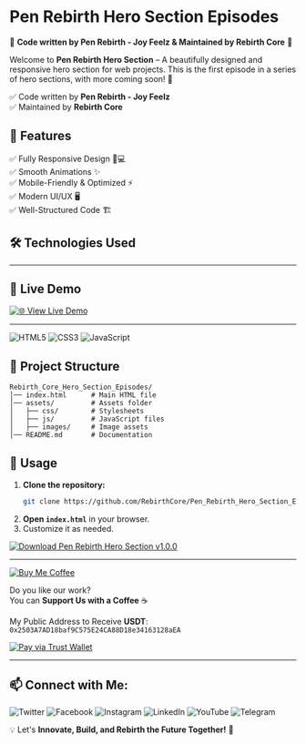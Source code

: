 # Pen Rebirth Hero Section Episodes

🚀 **Code written by Pen Rebirth - Joy Feelz & Maintained by Rebirth Core** 🚀

Welcome to **Pen Rebirth Hero Section** – A beautifully designed and responsive hero section for web projects. 
This is the first episode in a series of hero sections, with more coming soon! 🚀  

✅ Code written by **Pen Rebirth - Joy Feelz**  
✅ Maintained by **Rebirth Core**  

## 📌 Features  
✅ Fully Responsive Design 📱💻  
✅ Smooth Animations ✨  
✅ Mobile-Friendly & Optimized ⚡  
✅ Modern UI/UX 🖥️  
✅ Well-Structured Code 🏗️  
## 🛠️ Technologies Used  

---

## 🔗 Live Demo  
[![🌐 View Live Demo](https://img.shields.io/badge/View-Live%20Demo-brightgreen?style=for-the-badge)](https://penrebirth.github.io/Pen_Rebirth_Hero_Section_Episod_v1/)

---

![HTML5](https://img.shields.io/badge/HTML5-%23E34F26.svg?style=for-the-badge&logo=html5&logoColor=white)
![CSS3](https://img.shields.io/badge/CSS3-%231572B6.svg?style=for-the-badge&logo=css3&logoColor=white)
![JavaScript](https://img.shields.io/badge/JavaScript-%23F7DF1E.svg?style=for-the-badge&logo=javascript&logoColor=black)

## 📂 Project Structure  

```
Rebirth_Core_Hero_Section_Episodes/
│── index.html      # Main HTML file  
│── assets/         # Assets folder  
│   ├── css/        # Stylesheets  
│   ├── js/         # JavaScript files  
│   ├── images/     # Image assets  
│── README.md       # Documentation  
```

## 🚀 Usage  

1. **Clone the repository:**  
   ```sh
   git clone https://github.com/RebirthCore/Pen_Rebirth_Hero_Section_Episod_v1.git
   ```
2. **Open `index.html`** in your browser.  
3. Customize it as needed.  

[![Download Pen Rebirth Hero Section v1.0.0](https://img.shields.io/badge/📥%20Download%20Pen%20Rebirth%20Hero%20Section%20-v1.0.0-blue?style=for-the-badge)](https://github.com/PenRebirth/Pen_Rebirth_Hero_Section_Episod_v1/releases/tag/v1.0.0)

---

[![Buy Me Coffee](https://img.shields.io/badge/Buy%20Me%20Coffee-%23FFDD00.svg?style=for-the-badge&logo=buy-me-a-coffee&logoColor=black)](https://www.buymeacoffee.com/yourprofile)

Do you like our work?  
You can **Support Us with a Coffee** ☕

My Public Address to Receive **USDT**:  
`0x2503A7AD18baf9C575E24CA88D18e34163128aEA`

[![Pay via Trust Wallet](https://img.shields.io/badge/Pay%20via%20Trust%20Wallet-%23007AFF.svg?style=for-the-badge&logo=trustwallet&logoColor=white)](https://link.trustwallet.com/send?coin=20000714&address=0x2503A7AD18baf9C575E24CA88D18e34163128aEA&token_id=0x55d398326f99059fF775485246999027B3197955)


---

## 📫 Connect with Me:  

![Twitter](https://img.shields.io/badge/x-%231DA1F2.svg?style=for-the-badge&logo=x&logoColor=white&link=https://x.com/Pen__Rebirth)
![Facebook](https://img.shields.io/badge/Facebook-%231877F2.svg?style=for-the-badge&logo=facebook&logoColor=white&link=https://www.facebook.com/PenRebirth)
![Instagram](https://img.shields.io/badge/Instagram-%23E4405F.svg?style=for-the-badge&logo=instagram&logoColor=white&link=https://www.instagram.com/pen_rebirth_01)
![LinkedIn](https://img.shields.io/badge/LinkedIn-%230A66C2.svg?style=for-the-badge&logo=linkedin&logoColor=white&link=https://www.linkedin.com/in/penrebirth𓅆-b27647291)
![YouTube](https://img.shields.io/badge/YouTube-%23FF0000.svg?style=for-the-badge&logo=youtube&logoColor=white&link=https://www.youtube.com/@pen_rebirth)
![Telegram](https://img.shields.io/badge/Telegram-%2326A5E4.svg?style=for-the-badge&logo=telegram&logoColor=white&link=https://t.me/RebirthCoreCommunity) 

💡 Let's **Innovate, Build, and Rebirth the Future Together!** 🚀  
